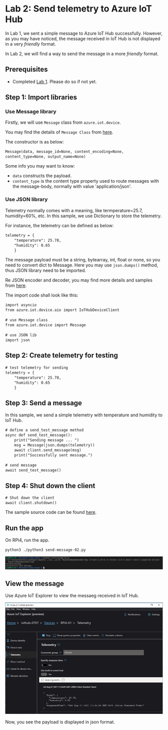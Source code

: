 # Lab 2: Send telemetry to Azure IoT Hub

In Lab 1, we sent a simple message to Azure IoT Hub successfully. However, as you may have noticed, the message received in IoT Hub is not displayed in a very *friendly* format. 

In Lab 2, we will find a way to send the message in a more *friendly* format.

## Prerequisites
- Completed [Lab 1](Lab1-Send_message_to_iothub-01.md). Please do so if not yet.

## Step 1: Import libraries

### Use Message library

Firstly, we will use `Message` class from `azure.iot.device`.

You may find the details of `Message Class` from [here](https://docs.microsoft.com/en-us/python/api/azure-iot-device/azure.iot.device.message?view=azure-python).

The constructor is as below:

```
Message(data, message_id=None, content_encoding=None, content_type=None, output_name=None)
```

Some info you may want to know:
- `data` constructs the payload.
- `content_type` is the content type property used to route messages with the message-body, normally with value 'application/json'.

### Use JSON library

Telemetry normally comes with a meaning, like termperature=25.7, humidity=60%, etc. In this sample, we use Dictionary to store the telemetry. 

For instance, the telemetry can be defined as below:

```
telemetry = {
    "temperature": 25.78,
    "humidity": 0.65
    }
```

The message payload must be a string, bytearray, int, float or none, so you need to convert dict to Message. Here you may use `json.dumps()` method, thus JSON library need to be imported. 

Re JSON encoder and decoder, you may find more details and samples from [here](https://docs.python.org/3/library/json.html).


The import code shall look like this:

```
import asyncio
from azure.iot.device.aio import IoTHubDeviceClient

# use Message class
from azure.iot.device import Message

# use JSON lib
import json
```


## Step 2: Create telemetry for testing

```
# test telemetry for sending
telemetry = {
    "temperature": 25.78,
    "humidity": 0.65
    }
```

## Step 3: Send a message

In this sample, we send a simple telemetry with temperature and humidity to IoT Hub.
```
# define a send_test_message method
async def send_test_message():
    print("Sending message ... ")
    msg = Message(json.dumps(telemetry))
    await client.send_message(msg)
    print("Successfully sent message.")

# send message
await send_test_message()
```

## Step 4: Shut down the client

```
# Shut down the client
await client.shutdown()
```

The sample source code can be found [here](sources/send-messge-02.py).

## Run the app

On RPi4, run the app.

```
python3 ./python3 send-message-02.py
```

![](images/send-msg-02.png)

## View the message 

Use Azure IoT Explorer to view the messaeg received in IoT Hub.

![](images/view-msg-02.png)

Now, you see the payload is displayed in json format.

<END>







